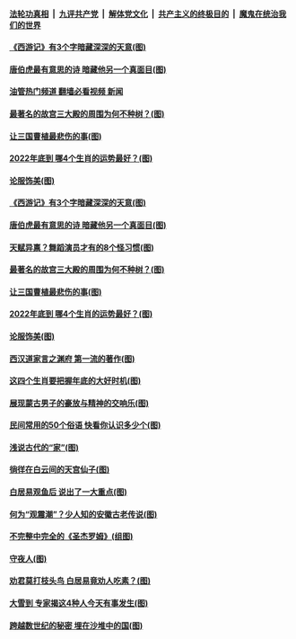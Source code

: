 ####  [法轮功真相](../../../../basic/blob/master/README.md?t=12122031) &nbsp;|&nbsp; [九评共产党](../../../../9ping.md/blob/master/README.md?t=12122031) &nbsp;|&nbsp; [解体党文化](../../../../jtdwh.md/blob/master/README.md?t=12122031)  &nbsp;|&nbsp; [共产主义的终极目的](../../../../gczydzjmd.md/blob/master/README.md?t=12122031) &nbsp;|&nbsp; [魔鬼在统治我们的世界](../../../../mgztzwmdsj.md/blob/master/README.md?t=12122031) 

#### [《西游记》有3个字暗藏深深的天意(图)](../pages/p7/1023135.md?t=12122031) 

#### [唐伯虎最有意思的诗 暗藏他另一个真面目(图)](../pages/p7/1022567.md?t=12122031) 

#### [油管热门频道 翻墙必看视频 新闻](http://129.146.143.75:81/youtube.html?12122031)

#### [最著名的故宫三大殿的周围为何不种树？(图)](../pages/p7/1023490.md?t=12122031) 

#### [让三国曹植最悲伤的事(图)](../pages/p7/1023463.md?t=12122031) 

#### [2022年底到 哪4个生肖的运势最好？(图)](../pages/p7/1023679.md?t=12122031) 

#### [论服饰美(图)](../pages/p7/1023499.md?t=12122031) 

#### [《西游记》有3个字暗藏深深的天意(图)](../pages/p7/1023135.md?t=12122031) 

#### [唐伯虎最有意思的诗 暗藏他另一个真面目(图)](../pages/p7/1022567.md?t=12122031) 

#### [天赋异禀？舞蹈演员才有的8个怪习惯(图)](../pages/p7/1023849.md?t=12122031) 

#### [最著名的故宫三大殿的周围为何不种树？(图)](../pages/p7/1023490.md?t=12122031) 

#### [让三国曹植最悲伤的事(图)](../pages/p7/1023463.md?t=12122031) 

#### [2022年底到 哪4个生肖的运势最好？(图)](../pages/p7/1023679.md?t=12122031) 

#### [论服饰美(图)](../pages/p7/1023499.md?t=12122031) 

#### [西汉道家言之渊府 第一流的著作(图)](../pages/p7/1023698.md?t=12122031) 

#### [这四个生肖要把握年底的大好时机(图)](../pages/p7/1023677.md?t=12122031) 

#### [展现蒙古男子的豪放与精神的交响乐(图)](../pages/p7/1022896.md?t=12122031) 

#### [民间常用的50个俗语 快看你认识多少个(图)](../pages/p7/1021797.md?t=12122031) 

#### [浅说古代的“家”(图)](../pages/p7/1023104.md?t=12122031) 

#### [徜徉在白云间的天宫仙子(图)](../pages/p7/1019897.md?t=12122031) 

#### [白居易观鱼后 说出了一大重点(图)](../pages/p7/1022566.md?t=12122031) 

#### [何为“观震潮”？少人知的安徽古老传说(图)](../pages/p7/1023144.md?t=12122031) 

#### [不完整中完全的《圣杰罗姆》(组图)](../pages/p7/1023350.md?t=12122031) 

#### [守夜人(图)](../pages/p7/1023573.md?t=12122031) 

#### [劝君莫打枝头鸟 白居易竟劝人吃素？(图)](../pages/p7/1022564.md?t=12122031) 

#### [大雪到 专家揭这4种人今天有事发生(图)](../pages/p7/1023316.md?t=12122031) 

#### [跨越数世纪的秘密 埋在沙堆中的国(图)](../pages/p7/1023304.md?t=12122031) 

<img src='http://gfw-breaker.win/goodnews/indexes/p7.md' width='0px' height='0px'/>
